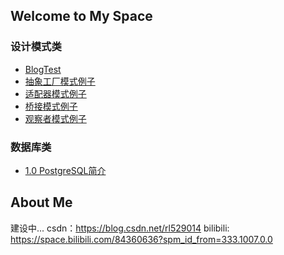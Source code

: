 ## Welcome to My Space

### 设计模式类

* [BlogTest](_posts/2022-02-20-long.md)
* [抽象工厂模式例子](_posts)
* [适配器模式例子](AdapterPattern)
* [桥接模式例子](BridgePattern)
* [观察者模式例子](ObserverPattern)

### 数据库类

* [1.0 PostgreSQL简介](_posts/PostgreSQL/0_PostgreSQL_introduction.md)

## About Me

建设中...
csdn：https://blog.csdn.net/rl529014
bilibili: https://space.bilibili.com/84360636?spm_id_from=333.1007.0.0